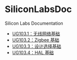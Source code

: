 # SiliconLabsDoc

Silicon Labs Documentation

* [UG103.1：无线网络基础](./doc/UG103.1.md)
* [UG103.2：Zigbee 基础](./doc/UG103.2.md)
* [UG103.3：设计选择基础](./doc/UG103.3.md)
* [UG103.4：HAL 基础](./doc/UG103.4.md)
